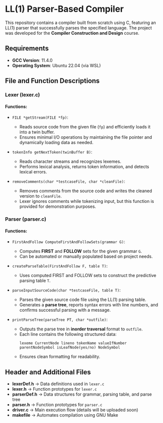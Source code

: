 # LL(1) Parser-Based Compiler  

This repository contains a compiler built from scratch using C, featuring an LL(1) parser that successfully parses the specified language. The project was developed for the **Compiler Construction and Design** course.  

## Requirements  
- **GCC Version**: 11.4.0  
- **Operating System**: Ubuntu 22.04 (via WSL)  

## File and Function Descriptions  

### **Lexer (lexer.c)**  
#### **Functions:**  
- `FILE *getStream(FILE *fp)`:  
  - Reads source code from the given file (`fp`) and efficiently loads it into a twin buffer.  
  - Ensures minimal I/O operations by maintaining the file pointer and dynamically loading data as needed.  

- `tokenInfo getNextToken(twinBuffer B)`:  
  - Reads character streams and recognizes lexemes.  
  - Performs lexical analysis, returns token information, and detects lexical errors.  

- `removeComments(char *testcaseFile, char *cleanFile)`:  
  - Removes comments from the source code and writes the cleaned version to `cleanFile`.  
  - Lexer ignores comments while tokenizing input, but this function is provided for demonstration purposes.  

### **Parser (parser.c)**  
#### **Functions:**  
- `FirstAndFollow ComputeFirstAndFollowSets(grammar G)`:  
  - Computes **FIRST** and **FOLLOW** sets for the given grammar `G`.  
  - Can be automated or manually populated based on project needs.  

- `createParseTable(FirstAndFollow F, table T)`:  
  - Uses computed FIRST and FOLLOW sets to construct the predictive parsing table `T`.  

- `parseInputSourceCode(char *testcaseFile, table T)`:  
  - Parses the given source code file using the LL(1) parsing table.  
  - Generates a **parse tree**, reports syntax errors with line numbers, and confirms successful parsing with a message.  

- `printParseTree(parseTree PT, char *outfile)`:  
  - Outputs the parse tree in **inorder traversal** format to `outfile`.  
  - Each line contains the following structured data:  
    ```
    lexeme CurrentNode lineno tokenName valueIfNumber parentNodeSymbol isLeafNode(yes/no) NodeSymbol
    ```
  - Ensures clean formatting for readability.  

## **Header and Additional Files**  

- **lexerDef.h** → Data definitions used in `lexer.c`  
- **lexer.h** → Function prototypes for `lexer.c`  
- **parserDef.h** → Data structures for grammar, parsing table, and parse tree  
- **parser.h** → Function prototypes for `parser.c`  
- **driver.c** → Main execution flow (details will be uploaded soon)  
- **makefile** → Automates compilation using GNU Make  


